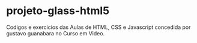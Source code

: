 # projeto-glass-html5
Codigos e exercicios das Aulas de HTML, CSS e Javascript concedida por gustavo guanabara no Curso em Video.
